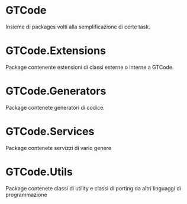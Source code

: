 # GTCode
Insieme di packages volti alla semplificazione di certe task.

# GTCode.Extensions
Package contenente estensioni di classi esterne o interne a GTCode.

# GTCode.Generators
Package contenete generatori di codice.

# GTCode.Services
Package contenete servizzi di vario genere

# GTCode.Utils
Package contenete classi di utility e classi di porting da altri linguaggi di programmazione
